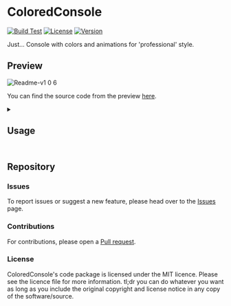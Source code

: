 # ColoredConsole
[![Build Test](https://github.com/VladDen4/ColoredConsole/actions/workflows/ci.yml/badge.svg?branch=master&event=push)](https://github.com/VladDen4/ColoredConsole/actions/workflows/ci.yml)
[![License](https://img.shields.io/github/license/VladDen4/ColoredConsole)](https://github.com/VladDen4/ColoredConsole/blob/master/LICENSE)
[![Version](https://img.shields.io/github/v/release/VladDen4/ColoredConsole?label=Version)](https://github.com/VladDen4/ColoredConsole/releases/latest)

Just... Console with colors and animations for 'professional' style.

## Preview
![Readme-v1 0 6](https://user-images.githubusercontent.com/33760265/228528705-0f4af36a-a976-4ec8-8929-16705e39bd6f.gif)

You can find the source code from the preview [here](https://gist.github.com/VladDen4/b6d301e6a2075f2e906ee5d2711ffb4c).

<details>
    <summary><h2>Usage<h2></summary>

### Download
Download the source code of the [Latest version](https://github.com/VladDen4/ColoredConsole/releases/latest) and integrate it into your project. You can only use the parts you need from the ones listed (Spinner and loader are optional).

- **LogStatus** - enum class containing colors for logging. You can change it to your own at any time.
- **Writer** - main class for logging. (Requied LogStatus class)
- **Spinner** - designed to show that the program is performing some task. (Requied Writer class)
- **Loader** - designed to demonstrate the percentage of task completion. (Requied Writer class)

<hr>

### Manual
Method Writer.**Log** is the main one for logging. Params:
- `string _text` (required) - Text to display.
- `LogStatus _color` (default: LogStatus.Comment) - Text color. See colors in [LogStatus](https://github.com/VladDen4/ColoredConsole/blob/09ccdaa5498d710fcadeb913b35c56e3ad5faf9a/ColoredConsole/LogStatus.cs).
- `bool _newline` (default: true) - Is a newline needed?
- `bool _timestamp` (default: true) - Is a timestamp needed?
- `bool _toFile` (default: true; recording will not be done without first calling the `CreateLogFile` method) - Do you need to write to a file?
    
Some examples:
```csharp
Writer.Log("Message");                            // [15:41:25] Message  // DarkGray
Writer.Log("Message", LogStatus.Warning);         // [15:41:25] Message  // Yellow
Writer.Log("Message", LogStatus.Default, false);  // [15:41:25] Message  // Gray, without newline (\r\n)
Writer.Log("Message", _timestamp: false);         // Message             // DarkGray
Writer.Log("Message", _toFile: false);            // [15:41:25] Message  // DarkGray, without logging to file
```

<hr>

The Writer.**CreateLogfile** method is responsible for creating a file to which logs will be written. Params:
- `string _directoryName` (required) - Log folder name. Final path: .\logs\directoryName\yy.MM.dd-HH.mm.ss.log.

Example:
```csharp
Writer.CreateLogFile("v1.0.6"); // After starting the project, a file will be created along the path ".\logs\v1.0.6\23.03.29-15:41:25.log"
```

<img src="https://user-images.githubusercontent.com/33760265/228566498-97983abb-3718-4096-8021-878039c6632e.png" alt="Lamp" width="16" height="16"></img>
Tip: You can change date formatting for Writer.Log [here](https://github.com/VladDen4/ColoredConsole/blob/1c099fde66437a6369915adf3cf5c7bd2ff129b9/ColoredConsole/Writer.cs#L93) and for LogFile [here](https://github.com/VladDen4/ColoredConsole/blob/1c099fde66437a6369915adf3cf5c7bd2ff129b9/ColoredConsole/Writer.cs#L52).
</details>

## Repository

### Issues
To report issues or suggest a new feature, please head over to the [Issues](https://github.com/VladDen4/ColoredConsole/issues) page.

### Contributions
For contributions, please open a [Pull request](https://github.com/VladDen4/ColoredConsole/pull/new).

### License
ColoredConsole's code package is licensed under the MIT licence. Please see the licence file for more information. tl;dr you can do whatever you want as long as you include the original copyright and license notice in any copy of the software/source.
